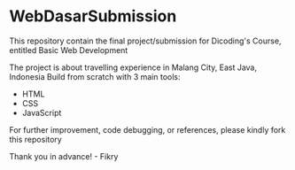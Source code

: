 # WebDasarSubmission
This repository contain the final project/submission for Dicoding's Course, entitled Basic Web Development

The project is about travelling experience in Malang City, East Java, Indonesia
Build from scratch with 3 main tools:
- HTML
- CSS
- JavaScript

For further improvement, code debugging, or references, please kindly fork this repository

Thank you in advance! - Fikry
